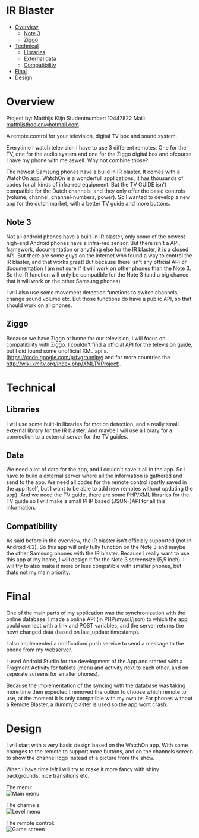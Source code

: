 IR Blaster
==========

*	[Overview](#overview)
	*	[Note 3](#note)
	*	[Ziggo](#ziggo)
* 	[Technical](#technical)
	*	[Libraries](#libraries)
	*	[External data](#data)
	*	[Compatibility](#compatibility)
*   [Final](#final)
*	[Design](#design)

<a id="overview"></a>Overview
=============================

Project by: Matthijs Klijn
Studentnumber: 10447822
Mail: matthijsthoolen@hotmail.com

A remote control for your television, digital TV box and sound system. 

Everytime I watch television I have to use 3 different remotes. One for the TV, one for the audio system 
and one for the Ziggo digital box and ofcourse I have my phone with me aswell. Why not combine those? 

The newest Samsung phones have a build in IR blaster. It comes with a WatchOn app, WatchOn is a wonderfull 
applications, it has thousands of codes for all kinds of infra-red equipment. But the TV GUIDE isn't compatible 
for the Dutch channels, and they only offer the basic controls (volume, channel, channel-numbers, power). So I wanted
to develop a new app for the dutch market, with a better TV guide and more buttons. 

<a id="note"></a>Note 3
-----------------------

Not all android phones have a built-in IR blaster, only some of the newest high-end Android phones have a infra-red sensor. 
But there isn't a API, framework, documentation or anything else for the IR blaster, it is a closed API. But there are some guys on
the internet who found a way to control the IR blaster, and that works great! But because there isn't any official API or documentation
I am not sure if it will work on other phones than the Note 3. So the IR function will only be compatible for the Note 3 (and a big chance
that it will work on the other Samsung phones). 

I will also use some movement detection functions to switch channels, change sound volume etc. But those functions do have a public API,
so that should work on all phones. 

<a id="ziggo"></a>Ziggo
-----------------------

Because we have Ziggo at home for our television, I will focus on compatibility with Ziggo. I couldn't find a official API for the television guide,
but I did found some unofficial XML api's. (https://code.google.com/p/tvgrabnlpy/ and for more countries the http://wiki.xmltv.org/index.php/XMLTVProject). 

<a id="technical"></a>Technical
===============================

<a id="libraries"></a>Libraries
-------------------------------

I will use some built-in libraries for motion detection, and a really small external library for the IR blaster. And maybe I will use a library for a connection
to a external server for the TV guides.

<a id="data"></a>Data
---------------------

We need a lot of data for the app, and I couldn't save it all in the app. So I have to build a external server where all the information is gathered and send to 
the app. We need all codes for the remote control (partly saved in the app itself, but I want to be able to add new remotes without updating the app). And we
need the TV guide, there are some PHP/XML libraries for the TV guide so I will make a small PHP based (JSON-)API for all this information.

<a id="compatibility"></a>Compatibility
---------------------------------------
As said before in the overview, the IR blaster isn't officialy supported (not in Android 4.3). So this app will only fully function on the Note 3 and maybe the
other Samsung phones with the IR blaster. Because I really want to use this app at my home, I will design it for the Note 3 screensize (5,5 inch). I will try to
also make it more or less compatible with smaller phones, but thats not my main priority.

<a id="final"></a>Final
=======================

One of the main parts of my application was the synchronization with the online database. I made a online API (in PHP/mysql/json) to which the app could connect with a link
and POST variables, and the server returns the new/ changed data (based on last_update timestamp).

I also implemented a notification/ push service to send a message to the phone from my webserver.

I used Android Studio for the development of the App and started with a Fragment Activity for tablets (menu and activity next to each other, and on seperate screens for smaller phones).

Because the implementation of the syncing with the database was taking more time then expected I removed the option to choose which remote to use, at the moment it is only compatible with my
own tv. For phones without a Remote Blaster, a dummy blaster is used so the app wont crash.

<a id="design"></a>Design
=========================

I will start with a very basic design based on the WatchOn app. With some changes to the remote to support more buttons, and on the channels screen to show the channel
logo instead of a picture from the show. 

When I have time left I will try to make it more fancy with shiny backgrounds, nice transitions etc. 

The menu: <br>
![Main menu](/doc/menu.jpg)

The channels: <br>
![Level menu](/doc/channels.jpg)

The remote control: <br>
![Game screen](/doc/remote.jpg)